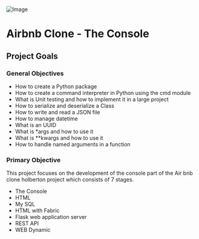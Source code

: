  ![Image](https://holbertonintranet.s3.amazonaws.com/uploads/medias/2018/6/65f4a1dd9c51265f49d0.png?X-Amz-Algorithm=AWS4-HMAC-SHA256&X-Amz-Credential=AKIARDDGGGOUWMNL5ANN%2F20210214%2Fus-east-1%2Fs3%2Faws4_request&X-Amz-Date=20210214T133727Z&X-Amz-Expires=86400&X-Amz-SignedHeaders=host&X-Amz-Signature=5bb5300179c32ff75ad8d0834c98d29f44b35abcba17b62169c39f8959800187)
# Airbnb Clone - The Console

## Project Goals


### General Objectives

*   How to create a Python package
*   How to create a command interpreter in Python using the cmd module
*   What is Unit testing and how to implement it in a large project
*   How to serialize and deserialize a Class
*   How to write and read a JSON file
*   How to manage datetime
*   What is an UUID
*   What is *args and how to use it
*   What is **kwargs and how to use it
*   How to handle named arguments in a function

### Primary Objective

 This project focuses on the development of the console part
 of the Air bnb clone holberton project which consists of 7 stages.

* The Console
* HTML
* My SQL
* HTML with Fabric
* Flask web application server
* REST API
* WEB Dynamic


